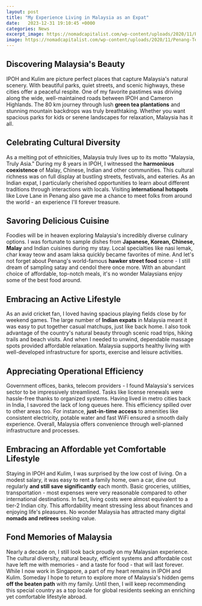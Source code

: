 ```yaml
---
layout: post
title: "My Experience Living in Malaysia as an Expat"
date:   2023-12-31 19:10:45 +0000
categories: News
excerpt_image: https://nomadcapitalist.com/wp-content/uploads/2020/11/Penang-Temple-live-in-Malaysia.png
image: https://nomadcapitalist.com/wp-content/uploads/2020/11/Penang-Temple-live-in-Malaysia.png
---
```


## Discovering Malaysia's Beauty
IPOH and Kulim are picture perfect places that capture Malaysia's natural scenery. With beautiful parks, quiet streets, and scenic highways, these cities offer a peaceful respite. One of my favorite pastimes was driving along the wide, well-maintained roads between IPOH and Cameron Highlands. The 80 km journey through lush **green tea plantations** and stunning mountain backdrops was truly breathtaking. Whether you want spacious parks for kids or serene landscapes for relaxation, Malaysia has it all.
## Celebrating Cultural Diversity 
As a melting pot of ethnicities, Malaysia truly lives up to its motto "Malaysia, Truly Asia." During my 8 years in IPOH, I witnessed the **harmonious coexistence** of Malay, Chinese, Indian and other communities. This cultural richness was on full display at bustling streets, festivals, and eateries. As an Indian expat, I particularly cherished opportunities to learn about different traditions through interactions with locals. Visiting **international hotspots** like Love Lane in Penang also gave me a chance to meet folks from around the world - an experience I'll forever treasure.
## Savoring Delicious Cuisine
Foodies will be in heaven exploring Malaysia's incredibly diverse culinary options. I was fortunate to sample dishes from **Japanese, Korean, Chinese, Malay** and Indian cuisines during my stay. Local specialties like nasi lemak, char kway teow and asam laksa quickly became favorites of mine. And let's not forget about Penang's world-famous **hawker street food** scene - I still dream of sampling satay and cendol there once more. With an abundant choice of affordable, top-notch meals, it's no wonder Malaysians enjoy some of the best food around.    
## Embracing an Active Lifestyle  
As an avid cricket fan, I loved having spacious playing fields close by for weekend games. The large number of **Indian expats** in Malaysia meant it was easy to put together casual matchups, just like back home. I also took advantage of the country's natural beauty through scenic road trips, hiking trails and beach visits. And when I needed to unwind, dependable massage spots provided affordable relaxation. Malaysia supports healthy living with well-developed infrastructure for sports, exercise and leisure activities.
## Appreciating Operational Efficiency
Government offices, banks, telecom providers - I found Malaysia's services sector to be impressively streamlined. Tasks like license renewals were hassle-free thanks to organized systems. Having lived in metro cities back in India, I savored the lack of long queues here. This efficiency spilled over to other areas too. For instance, **just-in-time access** to amenities like consistent electricity, potable water and fast WiFi ensured a smooth daily experience. Overall, Malaysia offers convenience through well-planned infrastructure and processes.
## Embracing an Affordable yet Comfortable Lifestyle  
Staying in IPOH and Kulim, I was surprised by the low cost of living. On a modest salary, it was easy to rent a family home, own a car, dine out regularly **and still save significantly** each month. Basic groceries, utilities, transportation - most expenses were very reasonable compared to other international destinations. In fact, living costs were almost equivalent to a tier-2 Indian city. This affordability meant stressing less about finances and enjoying life's pleasures. No wonder Malaysia has attracted many digital **nomads and retirees** seeking value.
## Fond Memories of Malaysia 
Nearly a decade on, I still look back proudly on my Malaysian experience. The cultural diversity, natural beauty, efficient systems and affordable cost have left me with memories - and a taste for food - that will last forever. While I now work in Singapore, a part of my heart remains in IPOH and Kulim. Someday I hope to return to explore more of Malaysia's hidden gems **off the beaten path** with my family. Until then, I will keep recommending this special country as a top locale for global residents seeking an enriching yet comfortable lifestyle abroad.